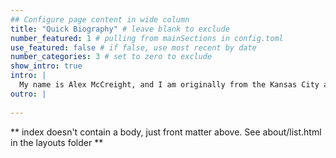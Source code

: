 ```yaml
---
## Configure page content in wide column
title: "Quick Biography" # leave blank to exclude
number_featured: 1 # pulling from mainSections in config.toml
use_featured: false # if false, use most recent by date
number_categories: 3 # set to zero to exclude
show_intro: true
intro: |
  My name is Alex McCreight, and I am originally from the Kansas City area. I recentely graduated from Macalester College with a bachelor's in Applied Mathematics and Statistics. During my time at Macalester College, I researched Chronic Kidney Disease of Unknown etiology (CKDu) occurring in Nicaragua under Dr. Brianna Heggeseth. Currently, I am a member of the Statistical Functional Genomics labratory in the Gertrude H. Sergievsky Center at Columbia University.
outro: |
  
---
```


** index doesn't contain a body, just front matter above.
See about/list.html in the layouts folder **
